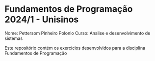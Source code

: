 # Fundamentos de Programação 2024/1 - Unisinos

Nome: Pettersom Pinheiro Polonio
Curso: Analise e desenvolvimento de sistemas

Este repositório contém os exercícios desenvolvidos para a disciplina Fundamentos de Programação
